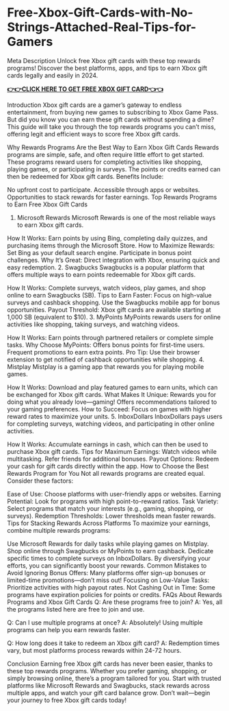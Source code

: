 # Free-Xbox-Gift-Cards-with-No-Strings-Attached-Real-Tips-for-Gamers
Meta Description
Unlock free Xbox gift cards with these top rewards programs! Discover the best platforms, apps, and tips to earn Xbox gift cards legally and easily in 2024.

**[👉👉CLICK HERE TO GET FREE XBOX GIFT CARD👈👈](https://myusoffer.xyz/all-gift-card-2/)**


Introduction
Xbox gift cards are a gamer’s gateway to endless entertainment, from buying new games to subscribing to Xbox Game Pass. But did you know you can earn these gift cards without spending a dime? This guide will take you through the top rewards programs you can’t miss, offering legit and efficient ways to score free Xbox gift cards.

Why Rewards Programs Are the Best Way to Earn Xbox Gift Cards
Rewards programs are simple, safe, and often require little effort to get started. These programs reward users for completing activities like shopping, playing games, or participating in surveys. The points or credits earned can then be redeemed for Xbox gift cards.
Benefits Include:

No upfront cost to participate.
Accessible through apps or websites.
Opportunities to stack rewards for faster earnings.
Top Rewards Programs to Earn Free Xbox Gift Cards
1. Microsoft Rewards
Microsoft Rewards is one of the most reliable ways to earn Xbox gift cards.

How It Works: Earn points by using Bing, completing daily quizzes, and purchasing items through the Microsoft Store.
How to Maximize Rewards:
Set Bing as your default search engine.
Participate in bonus point challenges.
Why It’s Great: Direct integration with Xbox, ensuring quick and easy redemption.
2. Swagbucks
Swagbucks is a popular platform that offers multiple ways to earn points redeemable for Xbox gift cards.

How It Works: Complete surveys, watch videos, play games, and shop online to earn Swagbucks (SB).
Tips to Earn Faster:
Focus on high-value surveys and cashback shopping.
Use the Swagbucks mobile app for bonus opportunities.
Payout Threshold: Xbox gift cards are available starting at 1,000 SB (equivalent to $10).
3. MyPoints
MyPoints rewards users for online activities like shopping, taking surveys, and watching videos.

How It Works: Earn points through partnered retailers or complete simple tasks.
Why Choose MyPoints:
Offers bonus points for first-time users.
Frequent promotions to earn extra points.
Pro Tip: Use their browser extension to get notified of cashback opportunities while shopping.
4. Mistplay
Mistplay is a gaming app that rewards you for playing mobile games.

How It Works: Download and play featured games to earn units, which can be exchanged for Xbox gift cards.
What Makes It Unique:
Rewards you for doing what you already love—gaming!
Offers recommendations tailored to your gaming preferences.
How to Succeed: Focus on games with higher reward rates to maximize your units.
5. InboxDollars
InboxDollars pays users for completing surveys, watching videos, and participating in other online activities.

How It Works: Accumulate earnings in cash, which can then be used to purchase Xbox gift cards.
Tips for Maximum Earnings:
Watch videos while multitasking.
Refer friends for additional bonuses.
Payout Options: Redeem your cash for gift cards directly within the app.
How to Choose the Best Rewards Program for You
Not all rewards programs are created equal. Consider these factors:

Ease of Use: Choose platforms with user-friendly apps or websites.
Earning Potential: Look for programs with high point-to-reward ratios.
Task Variety: Select programs that match your interests (e.g., gaming, shopping, or surveys).
Redemption Thresholds: Lower thresholds mean faster rewards.
Tips for Stacking Rewards Across Platforms
To maximize your earnings, combine multiple rewards programs:

Use Microsoft Rewards for daily tasks while playing games on Mistplay.
Shop online through Swagbucks or MyPoints to earn cashback.
Dedicate specific times to complete surveys on InboxDollars.
By diversifying your efforts, you can significantly boost your rewards.
Common Mistakes to Avoid
Ignoring Bonus Offers: Many platforms offer sign-up bonuses or limited-time promotions—don’t miss out!
Focusing on Low-Value Tasks: Prioritize activities with high payout rates.
Not Cashing Out in Time: Some programs have expiration policies for points or credits.
FAQs About Rewards Programs and Xbox Gift Cards
Q: Are these programs free to join?
A: Yes, all the programs listed here are free to join and use.

Q: Can I use multiple programs at once?
A: Absolutely! Using multiple programs can help you earn rewards faster.

Q: How long does it take to redeem an Xbox gift card?
A: Redemption times vary, but most platforms process rewards within 24-72 hours.

Conclusion
Earning free Xbox gift cards has never been easier, thanks to these top rewards programs. Whether you prefer gaming, shopping, or simply browsing online, there’s a program tailored for you. Start with trusted platforms like Microsoft Rewards and Swagbucks, stack rewards across multiple apps, and watch your gift card balance grow. Don’t wait—begin your journey to free Xbox gift cards today!
